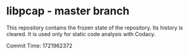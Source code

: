 # libpcap - master branch

This repository contains the frozen state of the repository.
Its history is cleared. It is used only for static code
analysis with Codacy.

Commit Time: 1721962372